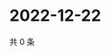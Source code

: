 # 2022-12-22

共 0 条

<!-- BEGIN WEIBO -->
<!-- 最后更新时间 Thu Dec 22 2022 15:12:14 GMT+0800 (China Standard Time) -->

<!-- END WEIBO -->
